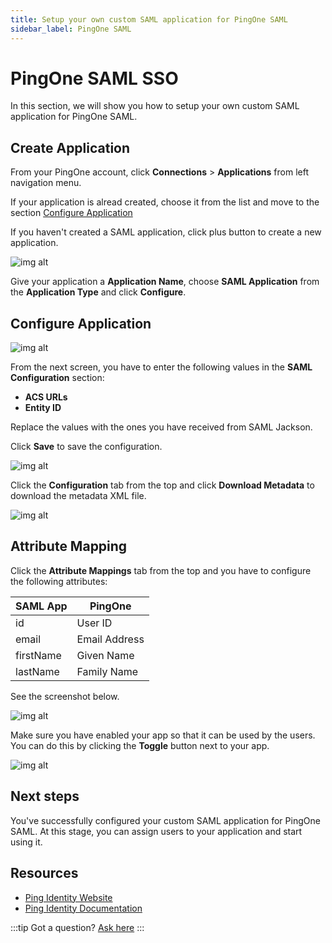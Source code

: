 ```yaml
---
title: Setup your own custom SAML application for PingOne SAML
sidebar_label: PingOne SAML
---
```


# PingOne SAML SSO

In this section, we will show you how to setup your own custom SAML application for PingOne SAML.

## Create Application

From your PingOne account, click **Connections** > **Applications** from left navigation menu.

If your application is alread created, choose it from the list and move to the section [Configure Application](#configure-application)

If you haven't created a SAML application, click plus button to create a new application.

![img alt](/img/sso-providers/pingone/1.png)

Give your application a **Application Name**, choose **SAML Application** from the **Application Type** and click **Configure**.

## Configure Application

![img alt](/img/sso-providers/pingone/2.png)

From the next screen, you have to enter the following values in the **SAML Configuration** section:

- **ACS URLs**
- **Entity ID**

Replace the values with the ones you have received from SAML Jackson.

Click **Save** to save the configuration.

![img alt](/img/sso-providers/pingone/3.png)

Click the **Configuration** tab from the top and click **Download Metadata** to download the metadata XML file.

![img alt](/img/sso-providers/pingone/4.png)

## Attribute Mapping

Click the **Attribute Mappings** tab from the top and you have to configure the following attributes:

| SAML App  | PingOne       |
| --------- | ------------- |
| id        | User ID       |
| email     | Email Address |
| firstName | Given Name    |
| lastName  | Family Name   |

See the screenshot below.

![img alt](/img/sso-providers/pingone/5.png)

Make sure you have enabled your app so that it can be used by the users. You can do this by clicking the **Toggle** button next to your app.

![img alt](/img/sso-providers/pingone/6.png)

## Next steps

You've successfully configured your custom SAML application for PingOne SAML. At this stage, you can assign users to your application and start using it.

## Resources

- [Ping Identity Website](https://www.pingidentity.com/en.html)
- [Ping Identity Documentation](https://docs.pingidentity.com/)

:::tip
Got a question? [Ask here](https://discord.gg/uyb7pYt4Pa)
:::
